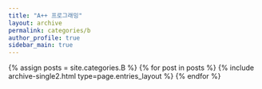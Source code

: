 ```yaml
---
title: "A++ 프로그래밍"
layout: archive
permalink: categories/b
author_profile: true
sidebar_main: true
---
```



{% assign posts = site.categories.B %}
{% for post in posts %} {% include archive-single2.html type=page.entries_layout %} {% endfor %}